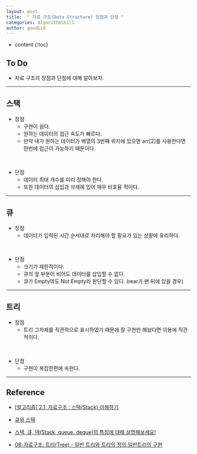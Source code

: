 ```yaml
---
layout: post
title:  " 자료 구조(Data Structure) 장점과 단점 "
categories: AlgorithmSkill
author: goodGid
---
```

* content
{:toc}

## To Do

* 자료 구조의 장점과 단점에 대해 알아보자.










---

## 스택 

* 장점
    - 구현이 쉽다.
    - 원하는 데이터의 접근 속도가 빠르다.
    - 만약 내가 원하는 데이터가 배열의 3번째 위치에 있으면 arr[2]를 사용한다면 한번에 접근이 가능하기 때문이다. 

<br>

* 단점
    - 데이터 최대 개수를 미리 정해야 한다. 
    - 또한 데이터의 삽입과 삭제에 있어 매우 비효율 적이다.

---

## 큐

* 장점
    - 데이터가 입력된 시간 순서대로 처리해야 할 필요가 있는 상황에 유리하다.

<br>

* 단점
    - 크기가 제한적이다.
    - 큐의 앞 부분이 비어도 데이터를 삽입할 수 없다.
    - 큐가 Empty여도 Not Empty라 판단할 수 있다. (rear가 맨 뒤에 있을 경우)


---

## 트리

* 장점
    - 트리 그자체를 직관적으로 표시하였기 때문에 잘 구현만 해놨다면 이용에 직관적이다.

<br>


* 단점
    - 구현이 복잡한편에 속한다.


---

## Reference

* [[알고리즘] 2.1. 자료구조 : 스택(Stack) 이해하기](http://monsieursongsong.tistory.com/4)

* [큐와 스택](https://prezi.com/pdz2tebitnfv/presentation/)

* [스택, 큐, 덱(Stack, queue, deque)의 특징에 대해 설명해보세요!](http://jeong-pro.tistory.com/97)

* [08-자료구조: 트리(Tree) - 일반 트리와 트리의 정의,일반트리의 구현](https://m.blog.naver.com/PostView.nhn?blogId=justkukaro&logNo=220548164184&proxyReferer=https%3A%2F%2Fwww.google.co.kr%2F)
